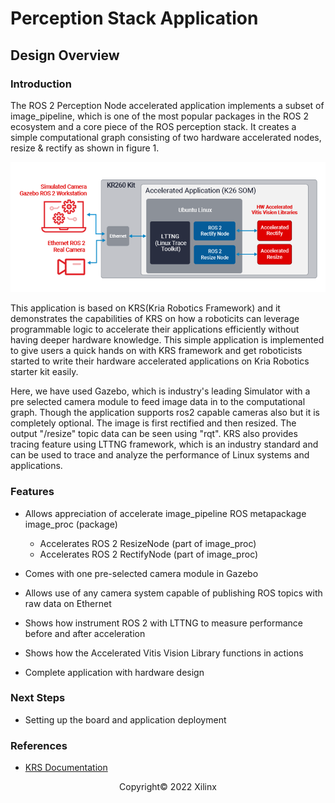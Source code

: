 ﻿# Perception Stack Application

## Design Overview

### Introduction

The ROS 2 Perception Node accelerated application implements a subset of image_pipeline, which is one of the most popular packages in the ROS 2 ecosystem and a core piece of the ROS perception stack. It creates a simple computational graph consisting of two hardware accelerated nodes, resize & rectify as shown in figure 1.

![perception block diagram](../media/perception_block_dia.png)

This application is based on KRS(Kria Robotics Framework) and it demonstrates the capabilities of KRS on how a roboticits can leverage programmable logic to accelerate their applications efficiently without having deeper hardware knowledge. This simple application is implemented to give users a quick hands on with KRS framework and get roboticists started to write their hardware accelerated applications on Kria Robotics starter kit easily.

Here, we have used Gazebo, which is industry's leading Simulator with a pre selected camera module to feed image data in to the computational graph. Though the application supports ros2 capable cameras also but it is completely optional. The image is first rectified and then resized. The output "/resize" topic data can be seen using "rqt". KRS also provides tracing feature using LTTNG framework, which is an industry standard and can be used to trace and analyze the performance of Linux systems and applications.

### Features

* Allows appreciation of accelerate image_pipeline ROS metapackage image_proc (package)

  * Accelerates ROS 2 ResizeNode (part of image_proc)
  * Accelerates ROS 2 RectifyNode (part of image_proc)

* Comes with one pre-selected camera module in Gazebo

* Allows use of any camera system capable of publishing ROS topics with raw data on Ethernet

* Shows how instrument ROS 2 with LTTNG to measure performance before and after acceleration

* Shows how the Accelerated Vitis Vision Library functions in actions

* Complete application with hardware design


### Next Steps

* Setting up the board and application deployment

### References

* [KRS Documentation](https://xilinx.github.io/KRS/sphinx/build/html/index.html)



<!---

Licensed under the Apache License, Version 2.0 (the "License"); you may not use this file except in compliance with the License.

You may obtain a copy of the License at http://www.apache.org/licenses/LICENSE-2.0.


Unless required by applicable law or agreed to in writing, software distributed under the License is distributed on an "AS IS" BASIS, WITHOUT WARRANTIES OR CONDITIONS OF ANY KIND, either express or implied. See the License for the specific language governing permissions and limitations under the License.

-->

<p class="sphinxhide" align="center">Copyright&copy; 2022 Xilinx</p>
